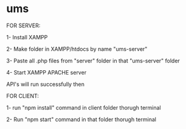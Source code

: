 # ums
FOR SERVER: 

1- Install XAMPP

2- Make folder in XAMPP/htdocs by name "ums-server"

3- Paste all .php files from "server" folder in that "ums-server" folder

4- Start XAMPP APACHE server


API's will run successfully then

FOR CLIENT:

1- run "npm install" command in client folder thorugh terminal

2- Run "npm start" command in that folder thorugh terminal


